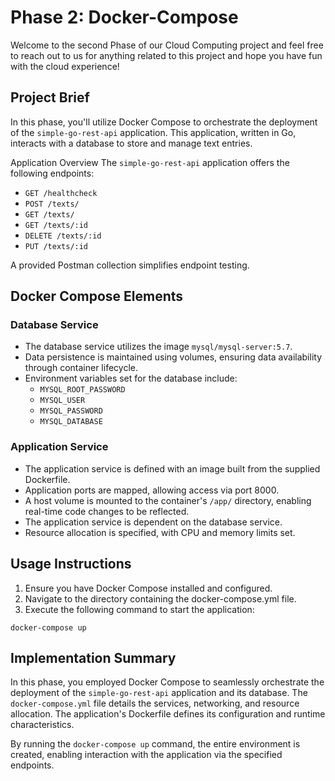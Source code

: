 # Phase 2: Docker-Compose
Welcome to the second Phase of our Cloud Computing project and feel free to reach out to us for anything related to this project and hope you have fun with the cloud experience!

## Project Brief
In this phase, you'll utilize Docker Compose to orchestrate the deployment of the `simple-go-rest-api` application. This application, written in Go, interacts with a database to store and manage text entries.

Application Overview
The `simple-go-rest-api` application offers the following endpoints:

- `GET /healthcheck`
- `POST /texts/`
- `GET /texts/`
- `GET /texts/:id`
- `DELETE /texts/:id`
- `PUT /texts/:id`

A provided Postman collection simplifies endpoint testing.

## Docker Compose Elements
### Database Service

- The database service utilizes the image `mysql/mysql-server:5.7`.
- Data persistence is maintained using volumes, ensuring data availability through container lifecycle.
- Environment variables set for the database include:
    - `MYSQL_ROOT_PASSWORD`
    - `MYSQL_USER`
    - `MYSQL_PASSWORD`
    - `MYSQL_DATABASE`

### Application Service

- The application service is defined with an image built from the supplied Dockerfile.
- Application ports are mapped, allowing access via port 8000.
- A host volume is mounted to the container's `/app/` directory, enabling real-time code changes to be reflected.
- The application service is dependent on the database service.
- Resource allocation is specified, with CPU and memory limits set.

## Usage Instructions

1. Ensure you have Docker Compose installed and configured.
2. Navigate to the directory containing the docker-compose.yml file.
3. Execute the following command to start the application:

```
docker-compose up
```

## Implementation Summary

In this phase, you employed Docker Compose to seamlessly orchestrate the deployment of the `simple-go-rest-api` application and its database. The `docker-compose.yml` file details the services, networking, and resource allocation. The application's Dockerfile defines its configuration and runtime characteristics.

By running the `docker-compose up` command, the entire environment is created, enabling interaction with the application via the specified endpoints.